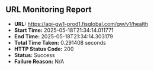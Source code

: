 ## URL Monitoring Report

- **URL:** https://api-gw1-prod1.fisglobal.com/gw/v1/health
- **Start Time:** 2025-05-18T21:34:14.011771
- **End Time:** 2025-05-18T21:34:14.303179
- **Total Time Taken:** 0.291408 seconds
- **HTTP Status Code:** 200
- **Status:** Success
- **Failure Reason:** N/A

